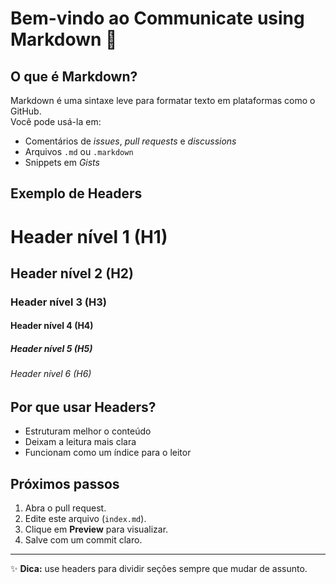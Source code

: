 # Bem-vindo ao Communicate using Markdown 👋

## O que é Markdown?
Markdown é uma sintaxe leve para formatar texto em plataformas como o GitHub.  
Você pode usá-la em:
- Comentários de *issues*, *pull requests* e *discussions*
- Arquivos `.md` ou `.markdown`
- Snippets em *Gists*

## Exemplo de Headers
# Header nível 1 (H1)
## Header nível 2 (H2)
### Header nível 3 (H3)
#### Header nível 4 (H4)
##### Header nível 5 (H5)
###### Header nível 6 (H6)

## Por que usar Headers?
- Estruturam melhor o conteúdo  
- Deixam a leitura mais clara  
- Funcionam como um índice para o leitor  

## Próximos passos
1. Abra o pull request.  
2. Edite este arquivo (`index.md`).  
3. Clique em **Preview** para visualizar.  
4. Salve com um commit claro.  

---

✨ **Dica:** use headers para dividir seções sempre que mudar de assunto.
